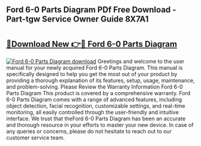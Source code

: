 ## Ford 6-0 Parts Diagram PDf Free Download - Part-tgw Service Owner Guide 8X7A1

# <h2><a href="http://dfi589.blite.top/?on=Ford+6-0+Parts+Diagram">🔗Download New 👉🔴 Ford 6-0 Parts Diagram</a></h2>

[![Ford 6-0 Parts Diagram download](https://i.imgur.com/lujVjoI.png)](http://dfi589.blite.top/?on=Ford+6-0+Parts+Diagram)
Greetings and welcome to the user manual for your newly acquired Ford 6-0 Parts Diagram. This manual is specifically designed to help you get the most out of your product by providing a thorough explanation of its features, setup, usage, maintenance, and problem-solving. Please Review the Warranty Information Ford 6-0 Parts Diagram This product is covered by a comprehensive warranty. Ford 6-0 Parts Diagram comes with a range of advanced features, including object detection, facial recognition, customizable settings, and real-time monitoring, all easily controlled through the user-friendly and intuitive interface. We trust that theFord 6-0 Parts Diagram has been an accurate and thorough resource in your efforts to master your new device. In case of any queries or concerns, please do not hesitate to reach out to our customer service team.

